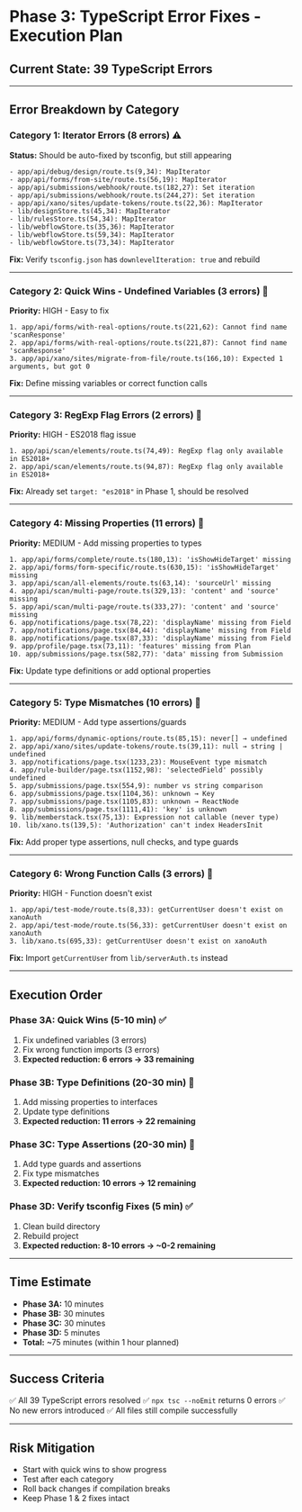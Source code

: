 # Phase 3: TypeScript Error Fixes - Execution Plan

## Current State: 39 TypeScript Errors

---

## Error Breakdown by Category

### Category 1: Iterator Errors (8 errors) ⚠️
**Status:** Should be auto-fixed by tsconfig, but still appearing

```
- app/api/debug/design/route.ts(9,34): MapIterator
- app/api/forms/from-site/route.ts(56,19): MapIterator  
- app/api/submissions/webhook/route.ts(182,27): Set iteration
- app/api/submissions/webhook/route.ts(244,27): Set iteration
- app/api/xano/sites/update-tokens/route.ts(22,36): MapIterator
- lib/designStore.ts(45,34): MapIterator
- lib/rulesStore.ts(54,34): MapIterator
- lib/webflowStore.ts(35,36): MapIterator
- lib/webflowStore.ts(59,34): MapIterator
- lib/webflowStore.ts(73,34): MapIterator
```

**Fix:** Verify `tsconfig.json` has `downlevelIteration: true` and rebuild

---

### Category 2: Quick Wins - Undefined Variables (3 errors) 🎯
**Priority:** HIGH - Easy to fix

```
1. app/api/forms/with-real-options/route.ts(221,62): Cannot find name 'scanResponse'
2. app/api/forms/with-real-options/route.ts(221,87): Cannot find name 'scanResponse'
3. app/api/xano/sites/migrate-from-file/route.ts(166,10): Expected 1 arguments, but got 0
```

**Fix:** Define missing variables or correct function calls

---

### Category 3: RegExp Flag Errors (2 errors) 🎯
**Priority:** HIGH - ES2018 flag issue

```
1. app/api/scan/elements/route.ts(74,49): RegExp flag only available in ES2018+
2. app/api/scan/elements/route.ts(94,87): RegExp flag only available in ES2018+
```

**Fix:** Already set `target: "es2018"` in Phase 1, should be resolved

---

### Category 4: Missing Properties (11 errors) 📝
**Priority:** MEDIUM - Add missing properties to types

```
1. app/api/forms/complete/route.ts(180,13): 'isShowHideTarget' missing
2. app/api/forms/form-specific/route.ts(630,15): 'isShowHideTarget' missing
3. app/api/scan/all-elements/route.ts(63,14): 'sourceUrl' missing
4. app/api/scan/multi-page/route.ts(329,13): 'content' and 'source' missing
5. app/api/scan/multi-page/route.ts(333,27): 'content' and 'source' missing
6. app/notifications/page.tsx(78,22): 'displayName' missing from Field
7. app/notifications/page.tsx(84,44): 'displayName' missing from Field
8. app/notifications/page.tsx(87,33): 'displayName' missing from Field
9. app/profile/page.tsx(73,11): 'features' missing from Plan
10. app/submissions/page.tsx(582,77): 'data' missing from Submission
```

**Fix:** Update type definitions or add optional properties

---

### Category 5: Type Mismatches (10 errors) 🔧
**Priority:** MEDIUM - Add type assertions/guards

```
1. app/api/forms/dynamic-options/route.ts(85,15): never[] → undefined
2. app/api/xano/sites/update-tokens/route.ts(39,11): null → string | undefined
3. app/notifications/page.tsx(1233,23): MouseEvent type mismatch
4. app/rule-builder/page.tsx(1152,98): 'selectedField' possibly undefined
5. app/submissions/page.tsx(554,9): number vs string comparison
6. app/submissions/page.tsx(1104,36): unknown → Key
7. app/submissions/page.tsx(1105,83): unknown → ReactNode
8. app/submissions/page.tsx(1111,41): 'key' is unknown
9. lib/memberstack.tsx(75,13): Expression not callable (never type)
10. lib/xano.ts(139,5): 'Authorization' can't index HeadersInit
```

**Fix:** Add proper type assertions, null checks, and type guards

---

### Category 6: Wrong Function Calls (3 errors) 🐛
**Priority:** HIGH - Function doesn't exist

```
1. app/api/test-mode/route.ts(8,33): getCurrentUser doesn't exist on xanoAuth
2. app/api/test-mode/route.ts(56,33): getCurrentUser doesn't exist on xanoAuth
3. lib/xano.ts(695,33): getCurrentUser doesn't exist on xanoAuth
```

**Fix:** Import `getCurrentUser` from `lib/serverAuth.ts` instead

---

## Execution Order

### Phase 3A: Quick Wins (5-10 min) ✅
1. Fix undefined variables (3 errors)
2. Fix wrong function imports (3 errors)
3. **Expected reduction: 6 errors → 33 remaining**

### Phase 3B: Type Definitions (20-30 min) 📝
1. Add missing properties to interfaces
2. Update type definitions
3. **Expected reduction: 11 errors → 22 remaining**

### Phase 3C: Type Assertions (20-30 min) 🔧
1. Add type guards and assertions
2. Fix type mismatches
3. **Expected reduction: 10 errors → 12 remaining**

### Phase 3D: Verify tsconfig Fixes (5 min) ✅
1. Clean build directory
2. Rebuild project
3. **Expected reduction: 8-10 errors → ~0-2 remaining**

---

## Time Estimate
- **Phase 3A:** 10 minutes
- **Phase 3B:** 30 minutes
- **Phase 3C:** 30 minutes
- **Phase 3D:** 5 minutes
- **Total:** ~75 minutes (within 1 hour planned)

---

## Success Criteria
✅ All 39 TypeScript errors resolved
✅ `npx tsc --noEmit` returns 0 errors
✅ No new errors introduced
✅ All files still compile successfully

---

## Risk Mitigation
- Start with quick wins to show progress
- Test after each category
- Roll back changes if compilation breaks
- Keep Phase 1 & 2 fixes intact




